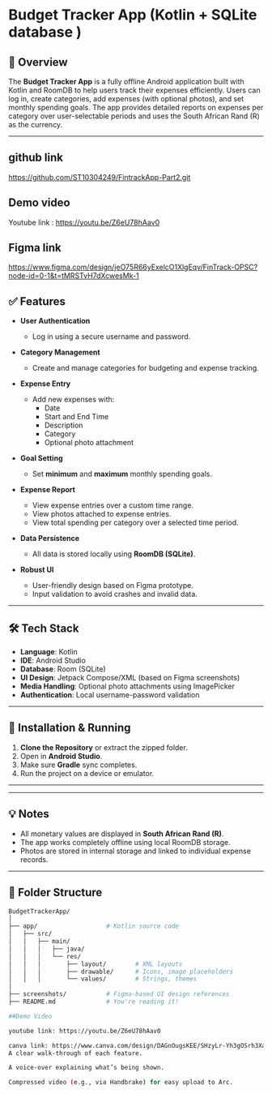 # Budget Tracker App (Kotlin +  SQLite database )

## 📱 Overview
The **Budget Tracker App** is a fully offline Android application built with Kotlin and RoomDB to help users track their expenses efficiently. Users can log in, create categories, add expenses (with optional photos), and set monthly spending goals. The app provides detailed reports on expenses per category over user-selectable periods and uses the South African Rand (R) as the currency.

---
## github link
https://github.com/ST10304249/FintrackApp-Part2.git

## Demo video
Youtube link : https://youtu.be/Z6eU78hAav0

## Figma link
https://www.figma.com/design/jeO75R66yExelcO1XlgEqv/FinTrack-OPSC?node-id=0-1&t=tMRSTvH7dXcwesMk-1

## ✅ Features

- **User Authentication**
  - Log in using a secure username and password.

- **Category Management**
  - Create and manage categories for budgeting and expense tracking.

- **Expense Entry**
  - Add new expenses with:
    - Date
    - Start and End Time
    - Description
    - Category
    - Optional photo attachment

- **Goal Setting**
  - Set **minimum** and **maximum** monthly spending goals.

- **Expense Report**
  - View expense entries over a custom time range.
  - View photos attached to expense entries.
  - View total spending per category over a selected time period.

- **Data Persistence**
  - All data is stored locally using **RoomDB (SQLite)**.

- **Robust UI**
  - User-friendly design based on Figma prototype.
  - Input validation to avoid crashes and invalid data.

---

## 🛠 Tech Stack

- **Language**: Kotlin
- **IDE**: Android Studio
- **Database**: Room (SQLite)
- **UI Design**: Jetpack Compose/XML (based on Figma screenshots)
- **Media Handling**: Optional photo attachments using ImagePicker
- **Authentication**: Local username-password validation

---

## 🔧 Installation & Running

1. **Clone the Repository** or extract the zipped folder.
2. Open in **Android Studio**.
3. Make sure **Gradle** sync completes.
4. Run the project on a device or emulator.

---


---

## 💡 Notes

- All monetary values are displayed in **South African Rand (R)**.
- The app works completely offline using local RoomDB storage.
- Photos are stored in internal storage and linked to individual expense records.

---

## 📂 Folder Structure

```bash
BudgetTrackerApp/
│
├── app/                   # Kotlin source code
│   ├── src/
│   │   ├── main/
│   │   │   ├── java/
│   │   │   └── res/
│   │   │       ├── layout/        # XML layouts
│   │   │       ├── drawable/      # Icons, image placeholders
│   │   │       └── values/        # Strings, themes
│
├── screenshots/           # Figma-based UI design references
├── README.md              # You're reading it!

##Demo Video

youtube link: https://youtu.be/Z6eU78hAav0

canva link: https://www.canva.com/design/DAGnOugsKEE/SHzyLr-Yh3gOSrh3XabMDw/edit?utm_content=DAGnOugsKEE&utm_campaign=designshare&utm_medium=link2&utm_source=sharebutton
A clear walk-through of each feature.

A voice-over explaining what’s being shown.

Compressed video (e.g., via Handbrake) for easy upload to Arc.
